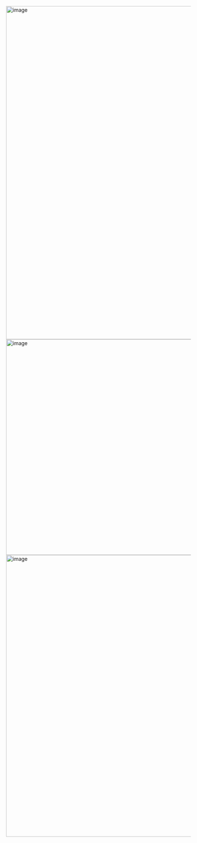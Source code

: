 <img width="1888" height="907" alt="image" src="https://github.com/user-attachments/assets/79838d43-6931-459e-8b9f-6bb30c896390" />
<img width="1880" height="587" alt="image" src="https://github.com/user-attachments/assets/feef0234-d22b-459c-9e86-8ae68a7948af" />
<img width="1256" height="767" alt="image" src="https://github.com/user-attachments/assets/693d51b8-22f5-4892-97e0-caa7dae733ba" />

